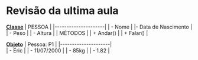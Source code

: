 # Revisão da ultima aula
<ins>**Classe**</ins>
|       PESSOA        |
|---------------------|
|      - Nome         |
|- Data de Nascimento |
|      - Peso         |
|     - Altura        |
|        MÉTODOS      |
|      + Andar()      |
|      + Falar()      |

<ins>**Objeto**</ins>
|       Pessoa: P1    |
|---------------------|  
|      - Éric         | 
|    - 11/07/2000     | 
|      - 85kg         | 
|       - 1.82        |  


